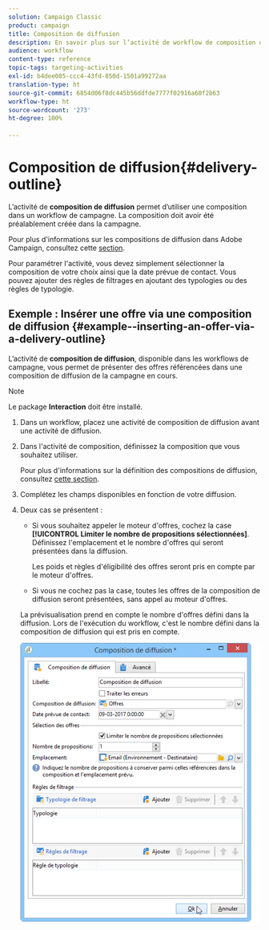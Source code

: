 ```yaml
---
solution: Campaign Classic
product: campaign
title: Composition de diffusion
description: En savoir plus sur l’activité de workflow de composition de diffusion
audience: workflow
content-type: reference
topic-tags: targeting-activities
exl-id: b4dee085-ccc4-43fd-850d-1501a99272aa
translation-type: ht
source-git-commit: 6854d06f8dc445b56ddfde7777f02916a60f2b63
workflow-type: ht
source-wordcount: '273'
ht-degree: 100%

---
```


# Composition de diffusion{#delivery-outline}

L’activité de **composition de diffusion** permet d’utiliser une composition dans un workflow de campagne. La composition doit avoir été préalablement créée dans la campagne.

Pour plus d&#39;informations sur les compositions de diffusion dans Adobe Campaign, consultez cette [section](../../campaign/using/marketing-campaign-deliveries.md#associating-and-structuring-resources-linked-via-a-delivery-outline).

Pour paramétrer l&#39;activité, vous devez simplement sélectionner la composition de votre choix ainsi que la date prévue de contact. Vous pouvez ajouter des règles de filtrages en ajoutant des typologies ou des règles de typologie.

## Exemple : Insérer une offre via une composition de diffusion {#example--inserting-an-offer-via-a-delivery-outline}

L’activité de **composition de diffusion**, disponible dans les workflows de campagne, vous permet de présenter des offres référencées dans une composition de diffusion de la campagne en cours.

>[!NOTE]
>
>Le package **Interaction** doit être installé.

1. Dans un workflow, placez une activité de composition de diffusion avant une activité de diffusion.
1. Dans l&#39;activité de composition, définissez la composition que vous souhaitez utiliser.

   Pour plus d&#39;informations sur la définition des compositions de diffusion, consultez [cette section](../../campaign/using/marketing-campaign-deliveries.md#associating-and-structuring-resources-linked-via-a-delivery-outline).

1. Complétez les champs disponibles en fonction de votre diffusion.
1. Deux cas se présentent :

   * Si vous souhaitez appeler le moteur d&#39;offres, cochez la case **[!UICONTROL Limiter le nombre de propositions sélectionnées]**. Définissez l&#39;emplacement et le nombre d&#39;offres qui seront présentées dans la diffusion.

      Les poids et règles d&#39;éligibilité des offres seront pris en compte par le moteur d&#39;offres.

   * Si vous ne cochez pas la case, toutes les offres de la composition de diffusion seront présentées, sans appel au moteur d&#39;offres.

   La prévisualisation prend en compte le nombre d&#39;offres défini dans la diffusion. Lors de l&#39;exécution du workflow, c&#39;est le nombre défini dans la composition de diffusion qui est pris en compte.

   ![](assets/int_compo_offre_wf1.png)
